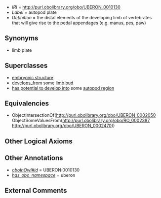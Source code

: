  * *IRI* = http://purl.obolibrary.org/obo/UBERON_0010130
 * *Label* = autopod plate
 * *Definition* = the distal elements of the developing limb of vertebrates that will give rise to the pedal appendages (e.g. manus, pes, paw)

## Synonyms

 * limb plate

## Superclasses

 * [embryonic structure](../../UBERON/50/UBERON_0002050.md)
 * [develops_from](../../RO/02/RO_0002202.md) some [limb bud](../../UBERON/47/UBERON_0004347.md)
 * [has potential to develop into](../../RO/87/RO_0002387.md) some [autopod region](../../UBERON/70/UBERON_0002470.md)

## Equivalencies

 * ObjectIntersectionOf(<http://purl.obolibrary.org/obo/UBERON_0002050> ObjectSomeValuesFrom(<http://purl.obolibrary.org/obo/RO_0002387> <http://purl.obolibrary.org/obo/UBERON_0002470>))

## Other Logical Axioms


## Other Annotations

 * *[oboInOwl#id](../../id/oboInOwl#id.md)* = UBERON:0010130
 * *[has_obo_namespace](../../ce/oboInOwl#hasOBONamespace.md)* = uberon

## External Comments

